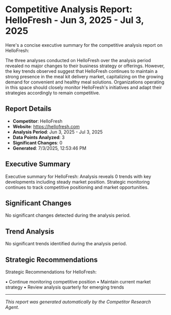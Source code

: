 # Competitive Analysis Report: HelloFresh - Jun 3, 2025 - Jul 3, 2025

Here's a concise executive summary for the competitive analysis report on HelloFresh:

The three analyses conducted on HelloFresh over the analysis period revealed no major changes to their business strategy or offerings. However, the key trends observed suggest that HelloFresh continues to maintain a strong presence in the meal kit delivery market, capitalizing on the growing demand for convenient and healthy meal solutions. Organizations operating in this space should closely monitor HelloFresh's initiatives and adapt their strategies accordingly to remain competitive.

## Report Details

- **Competitor**: HelloFresh
- **Website**: https://hellofresh.com
- **Analysis Period**: Jun 3, 2025 - Jul 3, 2025
- **Data Points Analyzed**: 3
- **Significant Changes**: 0
- **Generated**: 7/3/2025, 12:53:46 PM

## Executive Summary

Executive summary for HelloFresh: Analysis reveals 0 trends with key developments including steady market position. Strategic monitoring continues to track competitive positioning and market opportunities.

## Significant Changes

No significant changes detected during the analysis period.

## Trend Analysis

No significant trends identified during the analysis period.

## Strategic Recommendations

Strategic Recommendations for HelloFresh:

• Continue monitoring competitive position
• Maintain current market strategy
• Review analysis quarterly for emerging trends

---

*This report was generated automatically by the Competitor Research Agent.*
